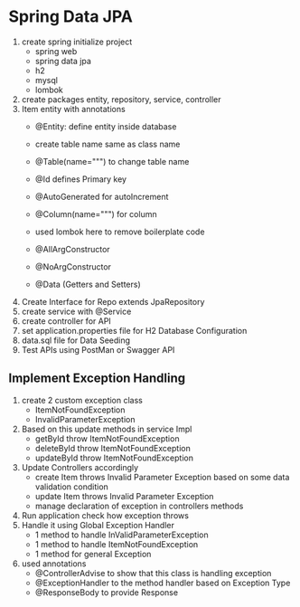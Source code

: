 # Spring Data JPA

1. create spring initialize project
   - spring web
   - spring data jpa
   - h2
   - mysql
   - lombok
2. create packages entity, repository, service, controller
3. Item entity with annotations 
   - @Entity: define entity inside database
   - create table name same as class name
   - @Table(name=""") to change table name
   - @Id defines Primary key
   - @AutoGenerated for autoIncrement
   - @Column(name=""") for column
    
   - used lombok here to remove boilerplate code
   - @AllArgConstructor 
   - @NoArgConstructor
   - @Data (Getters and Setters)
4. Create Interface for Repo extends JpaRepository
5. create service with @Service
6. create controller for API
7. set application.properties file for H2 Database Configuration
8. data.sql file for Data Seeding
9. Test APIs using PostMan or Swagger API

## Implement Exception Handling

1. create 2 custom exception class
   - ItemNotFoundException
   - InvalidParameterException
2. Based on this update methods in service Impl
   - getById throw ItemNotFoundException
   - deleteById throw ItemNotFoundException
   - updateById throw ItemNotFoundException
3. Update Controllers accordingly
   - create Item throws Invalid Parameter Exception based on some data validation condition
   - update Item throws Invalid Parameter Exception
   - manage declaration of exception in controllers methods
4. Run application check how exception throws
5. Handle it using Global Exception Handler
   - 1 method to handle InValidParameterException
   - 1 method to handle ItemNotFoundException
   - 1 method for general Exception
6. used annotations
   - @ControllerAdvise to show that this class is handling exception
   - @ExceptionHandler to the method handler based on Exception Type
   - @ResponseBody to provide Response